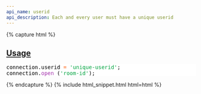 ```yaml
---
api_name: userid
api_description: Each and every user must have a unique userid
---
```


{% capture html %}

  <section id="usage">
    <h2><a href="#usage">Usage</a></h2>
    <pre style="background:#fff;color:#000">
connection.userid <span style="color:#ff5600">=</span> <span style="color:#00a33f">'unique-userid'</span>;
connection.<span style="color:#a535ae">open</span> (<span style="color:#00a33f">'room-id'</span>);
</pre>
  </section>

{% endcapture %}
{% include html_snippet.html html=html %}
